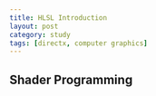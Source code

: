 ```yaml
---
title: HLSL Introduction
layout: post
category: study
tags: [directx, computer graphics]
---
```


## Shader Programming